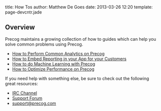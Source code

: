 title: How Tos
author: Matthew De Goes 
date: 2013-03-26 12:20 
template: page-devcntr.jade

## Overview

Precog maintains a growing collection of how to guides which can help you solve common problems using Precog.

  * [How to Perform Common Analytics on Precog](/developers/how-tos/common-analytics/)
  * [How to Embed Reporting in your App for your Customers](/developers/how-tos/embed-reporting/)
  * [How to do Machine Learning with Precog](/developers/how-tos/machine-learning/)
  * [How to Optimize Performance on Precog](/developers/how-tos/optimize-performance/)

If you need help with something else, be sure to check out the following great resources:

  * [IRC Channel](irc://irc.freenode.net:6667/quirrel)
  * [Support Forum](mailto:support@precog.com)
  * [support@precog.com](mailto:support@precog.com)
